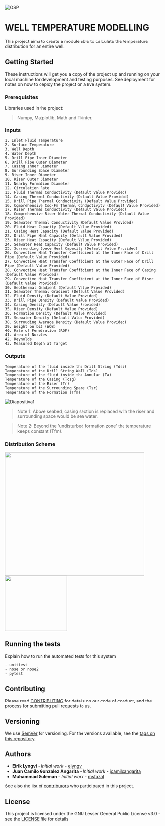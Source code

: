 ![OSP](https://user-images.githubusercontent.com/52009346/62771366-56c69f00-ba9d-11e9-9c86-a868bf3a1180.png)

# WELL TEMPERATURE MODELLING 

This project aims to create a module able to calculate the temperature distribution for an entire well. 

## Getting Started

These instructions will get you a copy of the project up and running on your local machine for development and testing purposes. See deployment for notes on how to deploy the project on a live system.

### Prerequisites

Libraries used in the project:

> Numpy, Matplotlib, Math and Tkinter.


### Inputs

```
1. Inlet Fluid Temperature
2. Surface Temperature
3. Well Depth
4. Water Depth
5. Drill Pipe Inner Diameter
6. Drill Pipe Outer Diameter
7. Casing Inner Diameter
8. Surrounding Space Diameter
9. Riser Inner Diameter
10. Riser Outer Diameter
11. Nearby Formation Diameter
12. Circulation Rate
13. Fluid Thermal Conductivity (Default Value Provided)
14. Casing Thermal Conductivity (Default Value Provided)
15. Drill Pipe Thermal Conductivity (Default Value Provided)
16. Comprehensive Csg-Fm Thermal Conductivity (Default Value Provided)
17. Riser Thermal Conductivity (Default Value Provided)
18. Comprehensive Riser-Water Thermal Conductivity (Default Value Provided)
19. Seawater Thermal Conductivity (Default Value Provided)
20. Fluid Heat Capacity (Default Value Provided)
21. Casing Heat Capacity (Default Value Provided)
22. Drill Pipe Heat Capacity (Default Value Provided)
23. Riser Heat Capacity (Default Value Provided)
24. Seawater Heat Capacity (Default Value Provided)
25. Surrounding Space Heat Capacity (Default Value Provided)
26. Convective Heat Transfer Coefficient at the Inner Face of Drill Pipe (Default Value Provided)
27. Convective Heat Transfer Coefficient at the Outer Face of Drill Pipe (Default Value Provided)
28. Convective Heat Transfer Coefficient at the Inner Face of Casing (Default Value Provided)
29. Convective Heat Transfer Coefficient at the Inner Face of Riser (Default Value Provided)
30. Geothermal Gradient (Default Value Provided)
31. Seawater Thermal Gradient (Default Value Provided)
32. Fluid Density (Default Value Provided)
33. Drill Pipe Density (Default Value Provided)
34. Casing Density (Default Value Provided)
35. Riser Density (Default Value Provided)
36. Formation Density (Default Value Provided)
37. Seawater Density (Default Value Provided)
38. Surrouding Average Density (Default Value Provided)
39. Weight on bit (WOB)
40. Rate of Penetration (ROP)
41. Area of Nuzzles
42. Reynolds
43. Measured Depth at Target
```

### Outputs

```
Temperature of the fluid inside the Drill String (Tdsi)
Temperature of the Drill String Wall (Tds)
Temperature of the fluid inside the Annular (Ta)
Temperature of the Casing (Tcsg)
Temperature of the Riser (Tr)
Temperature of the Surrounding Space (Tsr)
Temperature of the Formation (Tfm)
```
![Diapositiva1](https://user-images.githubusercontent.com/52009346/62273419-d4efc980-b43d-11e9-974e-4cbbf086c0ff.JPG)

> Note 1: Above seabed, casing section is replaced with the riser and surrounding space would be sea water.

> Note 2: Beyond the 'undisturbed formation zone' the temperature keeps constant (Tfm).     

### Distribution Scheme

<img src="https://user-images.githubusercontent.com/52009346/62863045-fbe4b000-bd07-11e9-9bda-30330dc612d1.PNG" width="450" height="400"> <img src="https://user-images.githubusercontent.com/52009346/62856722-f4b4a680-bcf5-11e9-80ef-751e03b4dbc2.PNG" width="200" height="180">



## Running the tests

Explain how to run the automated tests for this system
```
- unittest
- nose or nose2
- pytest
```

## Contributing

Please read [CONTRIBUTING](CONTRIBUTING.md) for details on our code of conduct, and the process for submitting pull requests to us.

## Versioning

We use [SemVer](http://semver.org/) for versioning. For the versions available, see the [tags on this repository](https://github.com/your/project/tags). 

## Authors

* **Eirik Lyngvi** - *Initial work* - [elyngvi](https://github.com/elyngvi)
* **Juan Camilo Gonzalez Angarita** - *Initial work* - [jcamiloangarita](https://github.com/jcamiloangarita)
* **Muhammad Suleman** - *Initial work* - [msfazal](https://github.com/msfazal)


See also the list of [contributors](https://github.com/jcamiloangarita/WT/graphs/contributors) who participated in this project.

## License

This project is licensed under the GNU Lesser General Public License v3.0 - see the [LICENSE](LICENSE.md) file for details
